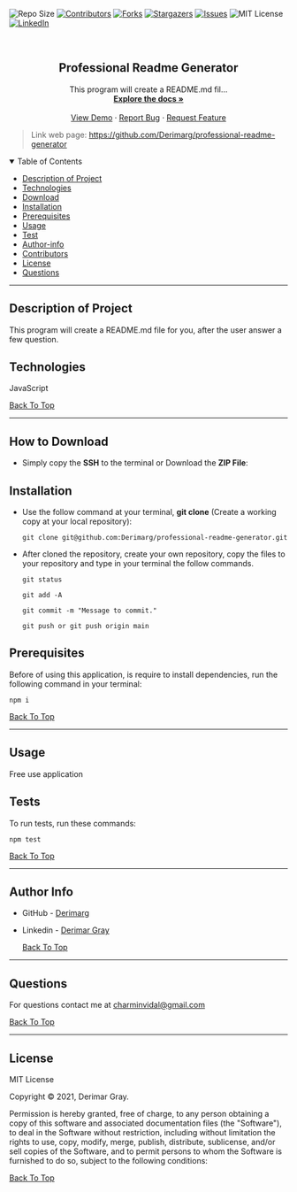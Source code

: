 
![Repo Size][repo-size]
[![Contributors][contributors-shield]][contributors-url]
[![Forks][forks-shield]][forks-url]
[![Stargazers][stars-shield]][stars-url]
[![Issues][issues-shield]][issues-url]
![MIT License][license-shield]
[![LinkedIn][linkedin-shield]][linkedin-url]

<br />
<p align="center">


<h2 align="center">Professional Readme Generator</h2>

<p align="center">
This program will create a README.md fil...
<br />
<a href="https://github.com/Derimarg/professional-readme-generator"><strong>Explore the docs »</strong></a>
<br />
<br />
<a href="./demo/README.md">View Demo</a>
·
<a href="https://github.com/Derimarg/professional-readme-generator/issues">Report Bug</a>
·
<a href="https://github.com/Derimarg/professional-readme-generator/issues">Request Feature</a>
</p>
</p>

> Link web page: https://github.com/Derimarg/professional-readme-generator

<details open="open">
<summary>Table of Contents</summary>
<ul>
<li><a href="#description">Description of Project</a></li>
<li><a href="#technologies">Technologies</a></li>
<li><a href="#how-to-download">Download</a></li>
<li><a href="#installation">Installation</a></li>
<li><a href="#prerequisites">Prerequisites</a></li>
<li><a href="#usage">Usage</a></li>
<li><a href="#test">Test</a></li>
<li><a href="#author-info">Author-info</a></li>
<li><a href="#contributors">Contributors</a></li>
<li><a href="#license">License</a></li>
<li><a href="#questions">Questions</a></li>
</ul>
</details>


  ---
    
  ## Description of Project
    
  This program will create a README.md file for you, after the user answer a few question.


  ## Technologies
    
  JavaScript


  [Back To Top](#professional-readme-generator)
  
---

## How to Download

- Simply copy the **SSH** to the terminal or Download the **ZIP File**:

## Installation

- Use the follow command at your terminal, **git clone** (Create a working copy at your local repository):

  ```
  git clone git@github.com:Derimarg/professional-readme-generator.git
  ```

- After cloned the repository, create your own repository, copy the files to your repository and type in your terminal the follow commands. 

  ```
  git status

  git add -A

  git commit -m "Message to commit."

  git push or git push origin main
  ```

## Prerequisites

Before of using this application, is require to install dependencies, run the following command in your terminal:

  ```
  npm i
  ```


  [Back To Top](#professional-readme-generator)
  
---


  ## Usage

  Free use application
    

## Tests

To run tests, run these commands:

```
npm test
```


  [Back To Top](#professional-readme-generator)
  
---
  
## Author Info

- GitHub - [Derimarg](https://github.com/Derimarg/)
- Linkedin - [Derimar Gray](https://www.linkedin.com/in/derimar-gray-676275132/)




  [Back To Top](#professional-readme-generator)
  
---

## Questions

For questions contact me at charminvidal@gmail.com


  [Back To Top](#professional-readme-generator)
  
---


  ## License

  MIT License

  Copyright © 2021, Derimar Gray.
        
  Permission is hereby granted, free of charge, to any person obtaining a copy
  of this software and associated documentation files (the "Software"), to deal
  in the Software without restriction, including without limitation the rights
  to use, copy, modify, merge, publish, distribute, sublicense, and/or sell
  copies of the Software, and to permit persons to whom the Software is
  furnished to do so, subject to the following conditions:
  


  [Back To Top](#professional-readme-generator)
  
[repo-size]: https://img.shields.io/github/repo-size/Derimarg/professional-readme-generator?style=for-the-badge
[contributors-shield]: https://img.shields.io/github/contributors/Derimarg/professional-readme-generator.svg?style=for-the-badge
[contributors-url]: https://github.com/Derimarg/professional-readme-generator/graphs/contributors
[forks-shield]: https://img.shields.io/github/forks/Derimarg/professional-readme-generator.svg?style=for-the-badge
[forks-url]: https://github.com/Derimarg/professional-readme-generator/network/members
[stars-shield]: https://img.shields.io/github/stars/Derimarg/professional-readme-generator.svg?style=for-the-badge
[stars-url]: https://github.com/Derimarg/professional-readme-generator/stargazers
[issues-shield]: https://img.shields.io/github/issues/Derimarg/professional-readme-generator.svg?style=for-the-badge
[issues-url]: https://github.com/Derimarg/professional-readme-generator/issues
[license-shield]: https://img.shields.io/static/v1?label=license&message=MIT&color=yellowgreen.svg&style=for-the-badge
[linkedin-shield]: https://img.shields.io/badge/-LinkedIn-black.svg?style=for-the-badge&logo=linkedin&colorB=555
[linkedin-url]: https://www.linkedin.com/in/derimar-gray-676275132/
[product-screenshot]: images/screenshot.png

  